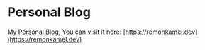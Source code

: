 # Personal Blog

My Personal Blog, You can visit it here: [https://remonkamel.dev](https://remonkamel.dev)

